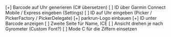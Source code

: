 [+] Barcode auf Uhr generieren (C# übersetzen)
[ ] ID über Garmin Connect Mobile / Express eingeben (Settings)
[ ] ID auf Uhr eingeben (Picker / PickerFactory / PickerDelegate)
[+] parkrun-Logo einbauen
[+] ID unter Barcode anzeigen
[ ] Zweite Seite für Name, ICE
[ ] Ansicht drehen je nach Gyrometer (Custom Font?)
[ ] Mode C für die Ziffern einsetzen